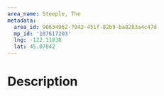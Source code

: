 ```yaml
---
area_name: Steeple, The
metadata:
  area_id: 90634962-7042-451f-82b9-ba8283a4c47d
  mp_id: '107617203'
  lng: -122.11838
  lat: 45.07842
---
```

# Description
